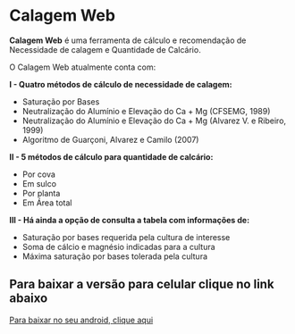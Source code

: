 # Calagem Web

**Calagem Web** é uma ferramenta de cálculo e recomendação de Necessidade de calagem e Quantidade de Calcário.

O Calagem Web atualmente conta com:

**I - Quatro métodos de cálculo de necessidade de calagem:**

- Saturação por Bases
- Neutralização do Alumínio e Elevação do Ca + Mg (CFSEMG, 1989)
- Neutralização do Alumínio e Elevação do Ca + Mg (Alvarez V. e Ribeiro, 1999)
- Algoritmo de Guarçoni, Alvarez e Camilo (2007)

**II - 5 métodos de cálculo para quantidade de calcário:**

- Por cova
- Em sulco
- Por planta
- Em Área total

**III - Há ainda a opção de consulta a tabela com informações de:**

- Saturação por bases requerida pela cultura de interesse
- Soma de cálcio e magnésio indicadas para a cultura
- Máxima saturação por bases tolerada pela cultura


## Para baixar a versão para celular clique no link abaixo

[Para baixar no seu android, clique aqui](https://bit.ly/3iq3Jne)
